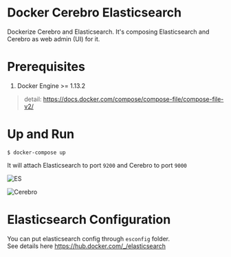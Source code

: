 # Docker Cerebro Elasticsearch

Dockerize Cerebro and Elasticsearch. It's composing Elasticsearch and Cerebro as web admin (UI) for it.

# Prerequisites
1. Docker Engine >= 1.13.2

> detail: https://docs.docker.com/compose/compose-file/compose-file-v2/

# Up and Run
```
$ docker-compose up
```

It will attach Elasticsearch to port `9200` and Cerebro to port `9000`  

![ES](https://res.cloudinary.com/emshidiq/image/upload/c_scale,h_330/v1599627883/Screen_Shot_2020-09-09_at_12.00.35_whjqao.png)  


![Cerebro](https://res.cloudinary.com/emshidiq/image/upload/c_scale,h_400/v1599627643/Screen_Shot_2020-09-09_at_11.48.00_ftlqhy.png)  


# Elasticsearch Configuration

You can put elasticsearch config through `esconfig` folder.  
See details here https://hub.docker.com/_/elasticsearch